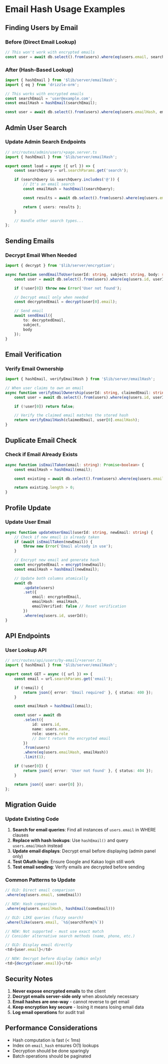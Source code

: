 # Email Hash Usage Examples

## Finding Users by Email

### Before (Direct Email Lookup)

```typescript
// This won't work with encrypted emails
const user = await db.select().from(users).where(eq(users.email, searchEmail)).limit(1);
```

### After (Hash-Based Lookup)

```typescript
import { hashEmail } from '$lib/server/emailHash';
import { eq } from 'drizzle-orm';

// This works with encrypted emails
const searchEmail = 'user@example.com';
const emailHash = hashEmail(searchEmail);

const user = await db.select().from(users).where(eq(users.emailHash, emailHash)).limit(1);
```

## Admin User Search

### Update Admin Search Endpoints

```typescript
// src/routes/admin/users/+page.server.ts
import { hashEmail } from '$lib/server/emailHash';

export const load = async ({ url }) => {
	const searchQuery = url.searchParams.get('search');

	if (searchQuery && searchQuery.includes('@')) {
		// It's an email search
		const emailHash = hashEmail(searchQuery);

		const results = await db.select().from(users).where(eq(users.emailHash, emailHash));

		return { users: results };
	}

	// Handle other search types...
};
```

## Sending Emails

### Decrypt Email When Needed

```typescript
import { decrypt } from '$lib/server/encryption';

async function sendEmailToUser(userId: string, subject: string, body: string) {
	const user = await db.select().from(users).where(eq(users.id, userId)).limit(1);

	if (!user[0]) throw new Error('User not found');

	// Decrypt email only when needed
	const decryptedEmail = decrypt(user[0].email);

	// Send email
	await sendEmail({
		to: decryptedEmail,
		subject,
		body
	});
}
```

## Email Verification

### Verify Email Ownership

```typescript
import { hashEmail, verifyEmailHash } from '$lib/server/emailHash';

// When user claims to own an email
async function verifyEmailOwnership(userId: string, claimedEmail: string) {
	const user = await db.select().from(users).where(eq(users.id, userId)).limit(1);

	if (!user[0]) return false;

	// Verify the claimed email matches the stored hash
	return verifyEmailHash(claimedEmail, user[0].emailHash);
}
```

## Duplicate Email Check

### Check if Email Already Exists

```typescript
async function isEmailTaken(email: string): Promise<boolean> {
	const emailHash = hashEmail(email);

	const existing = await db.select().from(users).where(eq(users.emailHash, emailHash)).limit(1);

	return existing.length > 0;
}
```

## Profile Update

### Update User Email

```typescript
async function updateUserEmail(userId: string, newEmail: string) {
	// Check if new email is already taken
	if (await isEmailTaken(newEmail)) {
		throw new Error('Email already in use');
	}

	// Encrypt new email and generate hash
	const encryptedEmail = encrypt(newEmail);
	const emailHash = hashEmail(newEmail);

	// Update both columns atomically
	await db
		.update(users)
		.set({
			email: encryptedEmail,
			emailHash: emailHash,
			emailVerified: false // Reset verification
		})
		.where(eq(users.id, userId));
}
```

## API Endpoints

### User Lookup API

```typescript
// src/routes/api/users/by-email/+server.ts
import { hashEmail } from '$lib/server/emailHash';

export const GET = async ({ url }) => {
	const email = url.searchParams.get('email');

	if (!email) {
		return json({ error: 'Email required' }, { status: 400 });
	}

	const emailHash = hashEmail(email);

	const user = await db
		.select({
			id: users.id,
			name: users.name,
			role: users.role
			// Don't return the encrypted email
		})
		.from(users)
		.where(eq(users.emailHash, emailHash))
		.limit(1);

	if (!user[0]) {
		return json({ error: 'User not found' }, { status: 404 });
	}

	return json({ user: user[0] });
};
```

## Migration Guide

### Update Existing Code

1. **Search for email queries**: Find all instances of `users.email` in WHERE clauses
2. **Replace with hash lookups**: Use `hashEmail()` and query `users.emailHash` instead
3. **Update email displays**: Decrypt email before displaying (admin panel only)
4. **Test OAuth login**: Ensure Google and Kakao login still work
5. **Test email sending**: Verify emails are decrypted before sending

### Common Patterns to Update

```typescript
// OLD: Direct email comparison
.where(eq(users.email, someEmail))

// NEW: Hash comparison
.where(eq(users.emailHash, hashEmail(someEmail)))

// OLD: LIKE queries (fuzzy search)
.where(like(users.email, `%${searchTerm}%`))

// NEW: Not supported - must use exact match
// Consider alternative search methods (name, phone, etc.)

// OLD: Display email directly
<td>{user.email}</td>

// NEW: Decrypt before display (admin only)
<td>{decrypt(user.email)}</td>
```

## Security Notes

1. **Never expose encrypted emails** to the client
2. **Decrypt emails server-side only** when absolutely necessary
3. **Email hashes are one-way** - cannot reverse to get email
4. **Keep encryption key secure** - losing it means losing email data
5. **Log email operations** for audit trail

## Performance Considerations

- Hash computation is fast (< 1ms)
- Index on `email_hash` ensures O(1) lookups
- Decryption should be done sparingly
- Batch operations should be paginated
